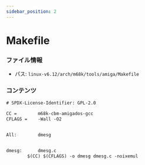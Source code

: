 ```yaml
---
sidebar_position: 2
---
```

# Makefile

### ファイル情報

- パス: `linux-v6.12/arch/m68k/tools/amiga/Makefile`

### コンテンツ

```txt
# SPDX-License-Identifier: GPL-2.0

CC =		m68k-cbm-amigados-gcc
CFLAGS =	-Wall -O2


All:		dmesg


dmesg:		dmesg.c
		$(CC) $(CFLAGS) -o dmesg dmesg.c -noixemul


```
